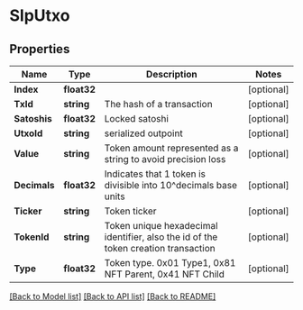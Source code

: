 # SlpUtxo

## Properties

Name | Type | Description | Notes
------------ | ------------- | ------------- | -------------
**Index** | **float32** |  | [optional] 
**TxId** | **string** | The hash of a transaction | [optional] 
**Satoshis** | **float32** | Locked satoshi | [optional] 
**UtxoId** | **string** | serialized outpoint | [optional] 
**Value** | **string** | Token amount represented as a string to avoid precision loss | [optional] 
**Decimals** | **float32** | Indicates that 1 token is divisible into 10^decimals base units | [optional] 
**Ticker** | **string** | Token ticker | [optional] 
**TokenId** | **string** | Token unique hexadecimal identifier, also the id of the token creation transaction | [optional] 
**Type** | **float32** | Token type. 0x01 Type1, 0x81 NFT Parent, 0x41 NFT Child | [optional] 

[[Back to Model list]](../README.md#documentation-for-models) [[Back to API list]](../README.md#documentation-for-api-endpoints) [[Back to README]](../README.md)


